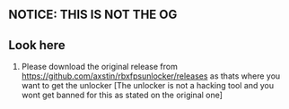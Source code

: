 ## NOTICE: THIS IS NOT THE OG

## Look here
1. Please download the original release from https://github.com/axstin/rbxfpsunlocker/releases as thats where you want to get the unlocker
[The unlocker is not a hacking tool and you wont get banned for this as stated on the original one]
